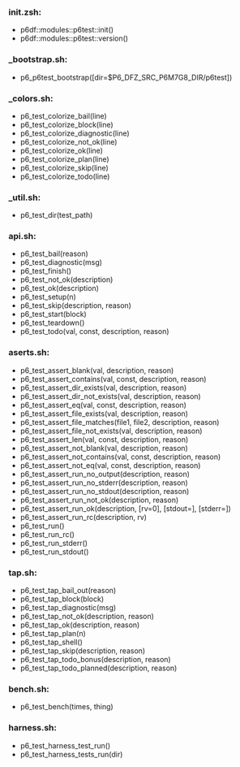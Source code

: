 ### init.zsh:
- p6df::modules::p6test::init()
- p6df::modules::p6test::version()

### _bootstrap.sh:
- p6_p6test_bootstrap([dir=$P6_DFZ_SRC_P6M7G8_DIR/p6test])

### _colors.sh:
- p6_test_colorize_bail(line)
- p6_test_colorize_block(line)
- p6_test_colorize_diagnostic(line)
- p6_test_colorize_not_ok(line)
- p6_test_colorize_ok(line)
- p6_test_colorize_plan(line)
- p6_test_colorize_skip(line)
- p6_test_colorize_todo(line)

### _util.sh:
- p6_test_dir(test_path)

### api.sh:
- p6_test_bail(reason)
- p6_test_diagnostic(msg)
- p6_test_finish()
- p6_test_not_ok(description)
- p6_test_ok(description)
- p6_test_setup(n)
- p6_test_skip(description, reason)
- p6_test_start(block)
- p6_test_teardown()
- p6_test_todo(val, const, description, reason)

### aserts.sh:
- p6_test_assert_blank(val, description, reason)
- p6_test_assert_contains(val, const, description, reason)
- p6_test_assert_dir_exists(val, description, reason)
- p6_test_assert_dir_not_exists(val, description, reason)
- p6_test_assert_eq(val, const, description, reason)
- p6_test_assert_file_exists(val, description, reason)
- p6_test_assert_file_matches(file1, file2, description, reason)
- p6_test_assert_file_not_exists(val, description, reason)
- p6_test_assert_len(val, const, description, reason)
- p6_test_assert_not_blank(val, description, reason)
- p6_test_assert_not_contains(val, const, description, reason)
- p6_test_assert_not_eq(val, const, description, reason)
- p6_test_assert_run_no_output(description, reason)
- p6_test_assert_run_no_stderr(description, reason)
- p6_test_assert_run_no_stdout(description, reason)
- p6_test_assert_run_not_ok(description, reason)
- p6_test_assert_run_ok(description, [rv=0], [stdout=], [stderr=])
- p6_test_assert_run_rc(description, rv)
- p6_test_run()
- p6_test_run_rc()
- p6_test_run_stderr()
- p6_test_run_stdout()

### tap.sh:
- p6_test_tap_bail_out(reason)
- p6_test_tap_block(block)
- p6_test_tap_diagnostic(msg)
- p6_test_tap_not_ok(description, reason)
- p6_test_tap_ok(description, reason)
- p6_test_tap_plan(n)
- p6_test_tap_shell()
- p6_test_tap_skip(description, reason)
- p6_test_tap_todo_bonus(description, reason)
- p6_test_tap_todo_planned(description, reason)

### bench.sh:
- p6_test_bench(times, thing)

### harness.sh:
- p6_test_harness_test_run()
- p6_test_harness_tests_run(dir)

